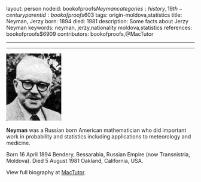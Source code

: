 layout: person
nodeid: bookofproofs$Neyman
categories: history,19th-century
parentid: bookofproofs$603
tags: origin-moldova,statistics
title: Neyman, Jerzy
born: 1894
died: 1981
description: Some facts about Jerzy Neyman
keywords: neyman, jerzy,nationality moldova,statistics
references: bookofproofs$6909
contributors: bookofproofs,@MacTutor

---


---

![Neyman.jpg](https://github.com/bookofproofs/bookofproofs.github.io/blob/main/_sources/_assets/images/portraits/Neyman.jpg?raw=true)

**Neyman** was a Russian born American mathematician who did important work in probability and statistics including applications to meteorology and medicine.

Born 16 April 1894 Bendery, Bessarabia, Russian Empire (now Transnistria, Moldova). Died 5 August 1981 Oakland, California, USA.


View full biography at [MacTutor](https://mathshistory.st-andrews.ac.uk/Biographies/Neyman/).
